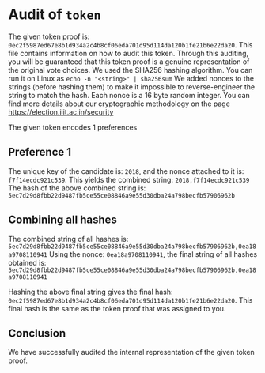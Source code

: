 # Audit of `token`

The given token proof is: `0ec2f5987ed67e8b1d934a2c4b8cf06eda701d95d114da120b1fe21b6e22da20`. This file contains information on how to audit this token. Through this auditing, you will be guaranteed that this token proof is a genuine representation of the original vote choices.
We used the SHA256 hashing algorithm. You can run it on Linux as `echo -n "<string>" | sha256sum`
We added nonces to the strings (before hashing them) to make it impossible to reverse-engineer the string to match the hash. Each nonce is a 16 byte random integer.
You can find more details about our cryptographic methodology on the page https://election.iiit.ac.in/security

The given token encodes 1 preferences

## Preference 1

The unique key of the candidate is: `2018`, and the nonce attached to it is: `f7f14ecdc921c539`. This yields the combined string: `2018,f7f14ecdc921c539`
The hash of the above combined string is: `5ec7d29d8fbb22d9487fb5ce55ce08846a9e55d30dba24a798becfb57906962b`

## Combining all hashes

The combined string of all hashes is: `5ec7d29d8fbb22d9487fb5ce55ce08846a9e55d30dba24a798becfb57906962b,0ea18a9708110941`
Using the nonce: `0ea18a9708110941`, the final string of all hashes obtained is: `5ec7d29d8fbb22d9487fb5ce55ce08846a9e55d30dba24a798becfb57906962b,0ea18a9708110941`

Hashing the above final string gives the final hash: `0ec2f5987ed67e8b1d934a2c4b8cf06eda701d95d114da120b1fe21b6e22da20`. This final hash is the same as the token proof that was assigned to you.

## Conclusion

We have successfully audited the internal representation of the given token proof.